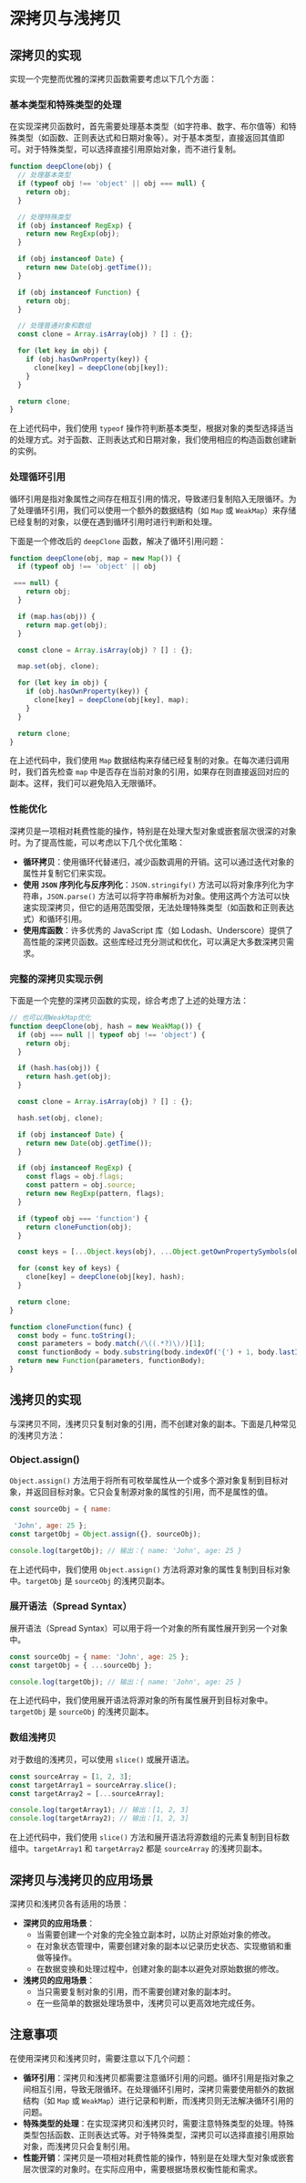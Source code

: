# 深拷贝与浅拷贝

## 深拷贝的实现

实现一个完整而优雅的深拷贝函数需要考虑以下几个方面：

### 基本类型和特殊类型的处理

在实现深拷贝函数时，首先需要处理基本类型（如字符串、数字、布尔值等）和特殊类型（如函数、正则表达式和日期对象等）。对于基本类型，直接返回其值即可。对于特殊类型，可以选择直接引用原始对象，而不进行复制。

```javascript
function deepClone(obj) {
  // 处理基本类型
  if (typeof obj !== 'object' || obj === null) {
    return obj;
  }

  // 处理特殊类型
  if (obj instanceof RegExp) {
    return new RegExp(obj);
  }

  if (obj instanceof Date) {
    return new Date(obj.getTime());
  }

  if (obj instanceof Function) {
    return obj;
  }

  // 处理普通对象和数组
  const clone = Array.isArray(obj) ? [] : {};

  for (let key in obj) {
    if (obj.hasOwnProperty(key)) {
      clone[key] = deepClone(obj[key]);
    }
  }

  return clone;
}
```

在上述代码中，我们使用 `typeof` 操作符判断基本类型，根据对象的类型选择适当的处理方式。对于函数、正则表达式和日期对象，我们使用相应的构造函数创建新的实例。

### 处理循环引用

循环引用是指对象属性之间存在相互引用的情况，导致递归复制陷入无限循环。为了处理循环引用，我们可以使用一个额外的数据结构（如 `Map` 或 `WeakMap`）来存储已经复制的对象，以便在遇到循环引用时进行判断和处理。

下面是一个修改后的 `deepClone` 函数，解决了循环引用问题：

```javascript
function deepClone(obj, map = new Map()) {
  if (typeof obj !== 'object' || obj

 === null) {
    return obj;
  }

  if (map.has(obj)) {
    return map.get(obj);
  }

  const clone = Array.isArray(obj) ? [] : {};

  map.set(obj, clone);

  for (let key in obj) {
    if (obj.hasOwnProperty(key)) {
      clone[key] = deepClone(obj[key], map);
    }
  }

  return clone;
}
```

在上述代码中，我们使用 `Map` 数据结构来存储已经复制的对象。在每次递归调用时，我们首先检查 `map` 中是否存在当前对象的引用，如果存在则直接返回对应的副本。这样，我们可以避免陷入无限循环。

### 性能优化

深拷贝是一项相对耗费性能的操作，特别是在处理大型对象或嵌套层次很深的对象时。为了提高性能，可以考虑以下几个优化策略：

- **循环拷贝**：使用循环代替递归，减少函数调用的开销。这可以通过迭代对象的属性并复制它们来实现。
- **使用 `JSON` 序列化与反序列化**：`JSON.stringify()` 方法可以将对象序列化为字符串，`JSON.parse()` 方法可以将字符串解析为对象。使用这两个方法可以快速实现深拷贝，但它的适用范围受限，无法处理特殊类型（如函数和正则表达式）和循环引用。
- **使用库函数**：许多优秀的 JavaScript 库（如 Lodash、Underscore）提供了高性能的深拷贝函数。这些库经过充分测试和优化，可以满足大多数深拷贝需求。

### 完整的深拷贝实现示例

下面是一个完整的深拷贝函数的实现，综合考虑了上述的处理方法：

```javascript
// 也可以用WeakMap优化
function deepClone(obj, hash = new WeakMap()) {
  if (obj === null || typeof obj !== 'object') {
    return obj;
  }

  if (hash.has(obj)) {
    return hash.get(obj);
  }

  const clone = Array.isArray(obj) ? [] : {};

  hash.set(obj, clone);

  if (obj instanceof Date) {
    return new Date(obj.getTime());
  }

  if (obj instanceof RegExp) {
    const flags = obj.flags;
    const pattern = obj.source;
    return new RegExp(pattern, flags);
  }

  if (typeof obj === 'function') {
    return cloneFunction(obj);
  }

  const keys = [...Object.keys(obj), ...Object.getOwnPropertySymbols(obj)];

  for (const key of keys) {
    clone[key] = deepClone(obj[key], hash);
  }

  return clone;
}

function cloneFunction(func) {
  const body = func.toString();
  const parameters = body.match(/\((.*?)\)/)[1];
  const functionBody = body.substring(body.indexOf('{') + 1, body.lastIndexOf('}'));
  return new Function(parameters, functionBody);
}
```

## 浅拷贝的实现

与深拷贝不同，浅拷贝只复制对象的引用，而不创建对象的副本。下面是几种常见的浅拷贝方法：

### Object.assign()

`Object.assign()` 方法用于将所有可枚举属性从一个或多个源对象复制到目标对象，并返回目标对象。它只会复制源对象的属性的引用，而不是属性的值。

```javascript
const sourceObj = { name:

 'John', age: 25 };
const targetObj = Object.assign({}, sourceObj);

console.log(targetObj); // 输出：{ name: 'John', age: 25 }
```

在上述代码中，我们使用 `Object.assign()` 方法将源对象的属性复制到目标对象中。`targetObj` 是 `sourceObj` 的浅拷贝副本。

### 展开语法（Spread Syntax）

展开语法（Spread Syntax）可以用于将一个对象的所有属性展开到另一个对象中。

```javascript
const sourceObj = { name: 'John', age: 25 };
const targetObj = { ...sourceObj };

console.log(targetObj); // 输出：{ name: 'John', age: 25 }
```

在上述代码中，我们使用展开语法将源对象的所有属性展开到目标对象中。`targetObj` 是 `sourceObj` 的浅拷贝副本。

### 数组浅拷贝

对于数组的浅拷贝，可以使用 `slice()` 或展开语法。

```javascript
const sourceArray = [1, 2, 3];
const targetArray1 = sourceArray.slice();
const targetArray2 = [...sourceArray];

console.log(targetArray1); // 输出：[1, 2, 3]
console.log(targetArray2); // 输出：[1, 2, 3]
```

在上述代码中，我们使用 `slice()` 方法和展开语法将源数组的元素复制到目标数组中。`targetArray1` 和 `targetArray2` 都是 `sourceArray` 的浅拷贝副本。

## 深拷贝与浅拷贝的应用场景

深拷贝和浅拷贝各有适用的场景：

- **深拷贝的应用场景**：
  - 当需要创建一个对象的完全独立副本时，以防止对原始对象的修改。
  - 在对象状态管理中，需要创建对象的副本以记录历史状态、实现撤销和重做等操作。
  - 在数据变换和处理过程中，创建对象的副本以避免对原始数据的修改。
- **浅拷贝的应用场景**：
  - 当只需要复制对象的引用，而不需要创建对象的副本时。
  - 在一些简单的数据处理场景中，浅拷贝可以更高效地完成任务。

## 注意事项

在使用深拷贝和浅拷贝时，需要注意以下几个问题：

- **循环引用**：深拷贝和浅拷贝都需要注意循环引用的问题。循环引用是指对象之间相互引用，导致无限循环。在处理循环引用时，深拷贝需要使用额外的数据结构（如 `Map` 或 `WeakMap`）进行记录和判断，而浅拷贝则无法解决循环引用的问题。
- **特殊类型的处理**：在实现深拷贝和浅拷贝时，需要注意特殊类型的处理。特殊类型包括函数、正则表达式等。对于特殊类型，深拷贝可以选择直接引用原始对象，而浅拷贝只会复制引用。
- **性能开销**：深拷贝是一项相对耗费性能的操作，特别是在处理大型对象或嵌套层次很深的对象时。在实际应用中，需要根据场景权衡性能和需求。
